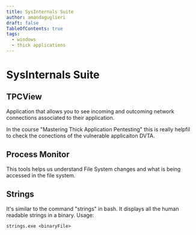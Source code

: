 ```yaml
---
title: SysInternals Suite
author: amandaguglieri
draft: false
TableOfContents: true
tags:
  - windows
  - thick applications
---
```


# SysInternals Suite


## TPCView

Application that allows you to see incoming and outcoming network connections associated to their application.

In the course "Mastering Thick Application Pentesting" this is really helpfil to check the conections of the vulnerable applicaiton DVTA.


## Process Monitor

This tools helps us understand File System changes and what is being accessed in the file system.

## Strings

It's similar to the command "strings" in bash. It displays all the human readable strings in a binary.  Usage:

```ps
strings.exe <binaryFile>
```

